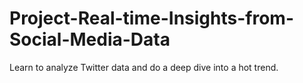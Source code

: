 # Project-Real-time-Insights-from-Social-Media-Data
Learn to analyze Twitter data and do a deep dive into a hot trend.
